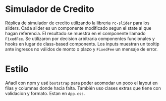 # Simulador de Credito
Réplica de simulador de credito utilizando la libreria `rc-slider` para los sliders. Cada slider es un componente modificado segun el state al que hagan referencia. El resultado se muestra en el componente llamado `FixedFee`. Se utilizaron por decision arbitraria componentes funcionales y hooks en lugar de class-based components. Los inputs muestran un tooltip ante ingresos no válidos de monto o plazo y `FixedFee` un mensaje de error.
# Estilo
Añadí con npm y usé `bootstrap` para poder acomodar un poco el layout en filas y columnas donde hacia falta. También uso clases extras que tiene con validacion y formato. Estan en `App.css`.